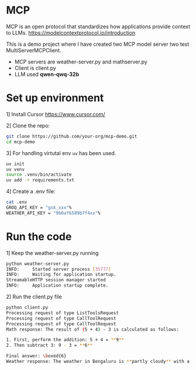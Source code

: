 # MCP
MCP is an open protocol that standardizes how applications provide context to LLMs. https://modelcontextprotocol.io/introduction

This is a demo project where I have created two MCP model server two test MultiServerMCPClient.
- MCP servers are weather-server.py and mathserver.py
- Client is client.py
- LLM used **qwen-qwq-32b**

# Set up environment
1] Install Cursor https://www.cursor.com/
  
2] Clone the repo:
   ```bash
   git clone https://github.com/your-org/mcp-demo.git
   cd mcp-demo
   ```

3] For handling virtutal env `uv` has been used.
   ```bash
   uv init
   uv venv
   source .venv/bin/activate
   uv add -r requirements.txt
   ```

4] Create a .env file:
   ```bash
   cat .env 
   GROQ_API_KEY = "gsk_xxx"%
   WEATHER_API_KEY = "9b0af6589b7f4xx"%                                                   
   ```
# Run the code
1] Keep the weather-server.py running 
   ```bash
   python weather-server.py 
   INFO:     Started server process [35777]
   INFO:     Waiting for application startup.
   StreamableHTTP session manager started
   INFO:     Application startup complete.
   ```
2] Run the client.py file
   ```bash
   python client.py 
   Processing request of type ListToolsRequest
   Processing request of type CallToolRequest
   Processing request of type CallToolRequest
   Math response: The result of (5 + 4) - 3 is calculated as follows:

   1. First, perform the addition: 5 + 4 = **9**
   2. Then subtract 3: 9 - 3 = **6**

   Final answer: \boxed{6}
   Weather response: The weather in Bengaluru is **partly cloudy** with a temperature of **22.4°C** and a humidity level of **83%**.
   ```
